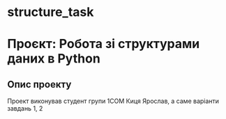 # structure_task
# Проєкт: Робота зі структурами даних в Python

## Опис проекту
Проект виконував студент групи 1СОМ Киця Ярослав, а саме варіанти завдань 1, 2
